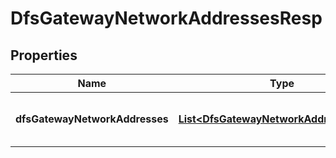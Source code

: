# DfsGatewayNetworkAddressesResp

## Properties
Name | Type | Description | Notes
------------ | ------------- | ------------- | -------------
**dfsGatewayNetworkAddresses** | [**List&lt;DfsGatewayNetworkAddressRecord&gt;**](DfsGatewayNetworkAddressRecord.md) | dfs gateway network addresses | 
